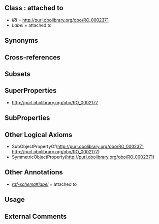 
## Class : attached to

 * *IRI* = http://purl.obolibrary.org/obo/RO_0002371
 * *Label* = attached to

## Synonyms


## Cross-references


## Subsets


## SuperProperties

 * <http://purl.obolibrary.org/obo/RO_0002177>

## SubProperties


## Other Logical Axioms

 * SubObjectPropertyOf(<http://purl.obolibrary.org/obo/RO_0002371> <http://purl.obolibrary.org/obo/RO_0002177>)
 * SymmetricObjectProperty(<http://purl.obolibrary.org/obo/RO_0002371>)

## Other Annotations

 * *[rdf-schema#label](../../el/rdf-schema#label.md)* = attached to

## Usage


## External Comments

